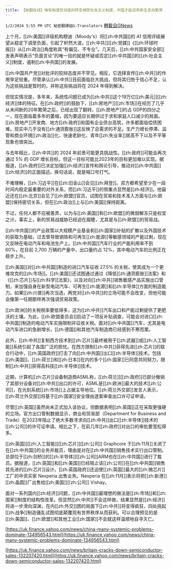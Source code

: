 ```yaml
---
title: 【秘翻在线】唯有制度性彻底的转变根除社会主义制度，中国才能迎来新生走向繁荣
---
```

`1/2/2024 5:55 PM UTC 秘密翻譯組G-Translators` [轉載自GNews](https://gnews.org/articles/2176638)


上个月，[[zh:美国]]评级机构穆迪（Moody's）将[[zh:中共国]]的 A1 信用评级展望从稳定下调至负面，引起了轩然大波。[[zh:中共]][[zh:党媒]]《[[zh:环球时报]]》从[[zh:政治]]角度称其“有偏见、不专业”。几天后，[[zh:中共国家安全部]]发表声明表示“负面言论”的唯一目的就是怀疑或否定[[zh:中共国]]的[[zh:社会主义]]制度，遏制[[zh:中共国]]的发展。

[[zh:中国共产党]]对批评的狡辩态度并不罕见。相反，它选择宣传[[zh:中共]]的作用举足轻重。尽管承认[[zh:中共]]目前面临巨大挑战，但将其归咎于信心不足，认为这些挑战是暂时的，并称这些挑战将在 2024 年得到解决。

但现实情况是，多年来，系统性问题已成为[[zh:中共]]这个19万亿[[zh:美元]][[zh:经济]]体的特征。在[[zh:政府]]的鼓励下，[[zh:房地产]][[zh:市场]]在经历了几乎从未间断的20年繁荣之后，已经出现了翻转。[[zh:房地产]]约占 GDP的四分之一，现在面临着多年的萎缩，因为要适应长期供过于求和家庭人口减少的局面。[[zh:房地产]]开发商、地方[[zh:政府]]和国有企业债台高筑，许多都面临偿债困难。现实中几乎没有[[zh:通货膨胀]]这反映了总需求的不足。生产力增长停滞、监管和商业环境[[zh:政治]]化、快速老龄化、青年[[zh:失业率]]居高不下以及不平等现象也很突出。

与去年相比，[[zh:中共]]的 2024 年前景可能更具挑战性。[[zh:政府]]可能会再次通过 5% 的 GDP 增长目标，但这一目标可能比2023年的目标更加难以实现。据报道，[[zh:政府]]已决定加强[[zh:经济]]宣传和舆论引导，推动对[[zh:中共国]][[zh:经济]]的正面描述。换句话说，就是喊口号打气。

不难理解，[[zh:习近平]]在[[zh:旧金山]]会见[[zh:拜登]]。双方都希望至少在一段时间内稳定最重要的对外关系，而[[zh:习近平]]的侧重点显然是[[zh:经济]]。他最近还在[[zh:北京]]会见了[[zh:欧盟]]官员，试图在贸易和技术准入方面与[[zh:欧盟]]保持密切关系，但在[[zh:政治]]上与[[zh:美国]]保持距离。

不过，任何人都不应被愚弄，以为与[[zh:美国]]和[[zh:欧盟]]的微弱解冻只是权宜之计。事实上，新的贸易战威胁已经迫在眉睫，尤其是与[[zh:欧盟]]的贸易战。

[[zh:中共国]]的产业政策以大规模产业基金和[[zh:国家]]补贴的扩散以及外国技术的获取为基础，过去曾导致钢铁和可再生[[zh:能源]]等敏感领域的产能过剩，现在又反映在电动汽车和电池生产上。[[zh:中共国]]汽车行业的产能利用率不到 60%，在目前 2,700 万辆的产量中，出口量约占 12%，其中电动汽车的比例正在稳步上升。

[[zh:美国]]对[[zh:中共国]]制造的进口汽车征收 27.5% 的关税，使其成为一个更难攻克的[[zh:市场]]。[[zh:美国]]还试图通过通过《降低[[zh:通货膨胀]]法案》和《[[zh:芯片]]与[[zh:科学]]法案》，以及对向[[zh:中共]]销售敏感产品实施出口管制，来加强自身在新型电动汽车、可再生[[zh:能源]]和[[zh:半导体]]方面的制造能力。如果[[zh:川普]]再次当选，两党对[[zh:中共]]的立场可能不会改变，但他可能会像第一任期那样再次强调贸易政策。

[[zh:欧洲]]的关税税率要低得多，这为[[zh:中共]]汽车出口和产能过剩提供了更肥沃的土壤。为此，[[zh:欧盟委员会]]启动了一项反补贴调查，可能会对进口[[zh:中共国]]制造的电动汽车实施限制并征收关税。面对[[zh:中共国]]汽车，尤其是电动汽车进口的急剧增长，[[zh:德国]]和其他汽车制造商已经感到不寒而栗。

此外，[[zh:中共]]复制西方技术到[[zh:芯片]]最终被用于[[zh:武器]]或[[zh:人工智能]]系统引起了各国广泛的担忧。在西方限制[[zh:中共]]获得先进[[zh:芯片]]的联合行动中，[[zh:英国政府]]打击了向[[zh:中共国]]出口[[zh:半导体]]技术。包括[[zh:美国]]、[[zh:荷兰]]和[[zh:日本]]在内的多个[[zh:国家]]已同意共同努力，限制[[zh:中共]]获得高科技[[zh:半导体]]技术。

近期，计算机[[zh:芯片]]设备制造商ASML称，[[zh:荷兰]][[zh:政府]]已部分撤销了其部分设备对[[zh:中共]]出口的许可，ASML是[[zh:欧洲]]最大的技术[[zh:公司]]，在光刻系统[[zh:市场]]上占据主导地位。[[zh:荷兰外交部]]发言人表示，[[zh:荷兰外交部]]将基于[[zh:国家]]安全理由逐案审查出口许可证申请。

尽管[[zh:英国]]虽然尚未正式加入该协议，但数据表明[[zh:英国]]正在采取更强硬的立场。官方出口管制数据显示，商业和贸易部（Department for Business and Trade）在2023年阻止了绝大多数寻求向[[zh:中共]]出口[[zh:半导体]]技术的[[zh:公司]]的许可证申请。相比之下，在前几年[[zh:政府]]对出口的审批要宽松得多。

[[zh:英国]][[zh:人工智能]][[zh:芯片]][[zh:公司]] Graphcore 于[[zh:11月]]关闭了在[[zh:中共国]]的业务并裁员，理由是对在[[zh:中共国]]销售技术实行出口管制。总部位于[[zh:剑桥]]的[[zh:半导体]][[zh:公司]]ARM也在[[zh:中共国]]进行了裁员。据报道，[[zh:英国]]和[[zh:美国]]已经阻止该[[zh:公司]]在[[zh:中共国]]销售其先进的[[zh:芯片]]设计。[[zh:英国政府]]还迫使[[zh:英国]]最大的[[zh:微芯片]]工厂的中资买家 Nexperia 出售业务。Nexperia 在[[zh:11月]]表示将把[[zh:新港]][[zh:晶圆]]厂出售给[[zh:美国]][[zh:公司]] Vishay。

面对一系列国内[[zh:经济]]问题，[[zh:中共国]]最理想的做法是[[zh:市场]]和[[zh:国家]]制度的结构性改革。但显然[[zh:中共]]不会这样做，结果显然是[[zh:经济]]将进一步滑向深渊，在内[[zh:外交]]困的局面下[[zh:中共]]将变得疯狂，四处挑起[[zh:战争]]制造骚乱试图彻底颠覆现有世界秩序从而获利。可以合理预见的是[[zh:美国]]、[[zh:欧盟]]和其他工业[[zh:国家]]不会就这样温顺地自寻灭亡。



[https://uk.finance.yahoo.com/news/china-many-systemic-problems-dominate-134956543.html](https://uk.finance.yahoo.com/news/china-many-systemic-problems-dominate-134956543.html)

[https://uk.finance.yahoo.com/news/britain-cracks-down-semiconductor-sales-132207420.html](https://uk.finance.yahoo.com/news/britain-cracks-down-semiconductor-sales-132207420.html)
